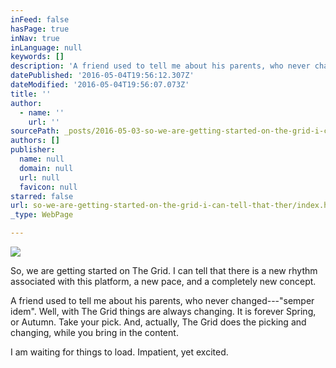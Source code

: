 ```yaml
---
inFeed: false
hasPage: true
inNav: true
inLanguage: null
keywords: []
description: 'A friend used to tell me about his parents, who never changed—"semper idem". Well, with The Grid things are always changing. It is forever Spring, or Autumn. Take your pick. And, actually, The Grid does the picking and changing, while you bring in the content.'
datePublished: '2016-05-04T19:56:12.307Z'
dateModified: '2016-05-04T19:56:07.073Z'
title: ''
author:
  - name: ''
    url: ''
sourcePath: _posts/2016-05-03-so-we-are-getting-started-on-the-grid-i-can-tell-that-ther.md
authors: []
publisher:
  name: null
  domain: null
  url: null
  favicon: null
starred: false
url: so-we-are-getting-started-on-the-grid-i-can-tell-that-ther/index.html
_type: WebPage

---
```

![](https://the-grid-user-content.s3-us-west-2.amazonaws.com/6fc4efef-afa9-4825-8bc2-38c9691dc92b.jpg)

So, we are getting started on The Grid. I can tell that there is a new rhythm associated with this platform, a new pace, and a completely new concept.

A friend used to tell me about his parents, who never changed---"semper idem". Well, with The Grid things are always changing. It is forever Spring, or Autumn. Take your pick. And, actually, The Grid does the picking and changing, while you bring in the content.

I am waiting for things to load. Impatient, yet excited.